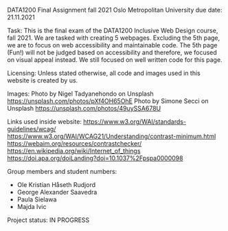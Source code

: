 DATA1200 Final Assignment fall 2021
Oslo Metropolitan University
due date: 21.11.2021

Task:
This is the final exam of the DATA1200 Inclusive Web Design course, fall 2021. We are tasked with creating 5 webpages. Excluding the 5th page, we are to focus on web accessibility and maintainable code.
The 5th page (Fun!) will not be judged based on accessibility and therefore, we focused on visual appeal instead. We still focused on well written code for this page.

Licensing:
Unless stated otherwise, all code and images used in this website is created by us.

Images:
Photo by Nigel Tadyanehondo on Unsplash https://unsplash.com/photos/pXf4OH65OhE
Photo by Simone Secci on Unsplash https://unsplash.com/photos/49uySSA678U

Links used inside website:
https://www.w3.org/WAI/standards-guidelines/wcag/
https://www.w3.org/WAI/WCAG21/Understanding/contrast-minimum.html
https://webaim.org/resources/contrastchecker/
https://en.wikipedia.org/wiki/Internet_of_things
https://doi.apa.org/doiLanding?doi=10.1037%2Fpspa0000098

Group members and student numbers:

- Ole Kristian Håseth Rudjord
- George Alexander Saavedra
- Paula Sielawa
- Majda Ivic

Project status: IN PROGRESS
